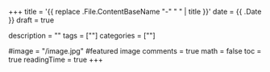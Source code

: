 +++
title = '{{ replace .File.ContentBaseName "-" " " | title }}'
date = {{ .Date }}
draft = true

description = ""
tags = [""]
categories = [""]

#image = "/image.jpg" #featured image
comments = true
math = false
toc = true
readingTime = true
+++
